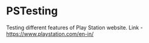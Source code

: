 # PSTesting
Testing different features of Play Station website. 
Link - https://www.playstation.com/en-in/
